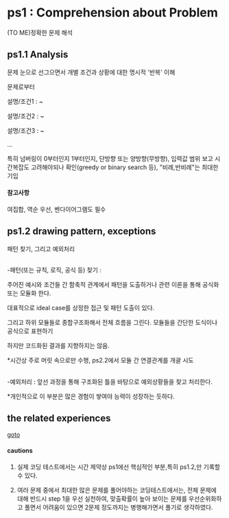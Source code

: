 # ps1 : Comprehension about Problem
(TO ME)정확한 문제 해석

## ps1.1 Analysis
문제 눈으로 선그으면서 개별 조건과 상황에 대한 명시적 '반복' 이해

문제로부터 

설명/조건1 : ~

설명/조건2 : ~

설명/조건3 : ~

...

특히 넘버링이 0부터인지 1부터인지, 단방향 또는 양방향(무방향), 입력값 범위 보고 시간복잡도 고려해야되나 확인(greedy or binary search 등), "비례,반비례"는 최대한 기입

#### 참고사항
여집합, 역순 우선, 벤다이어그램도 필수

## ps1.2 drawing pattern, exceptions
패턴 찾기, 그리고 예외처리

##
-패턴(또는 규칙, 로직, 공식 등) 찾기 :

주어진 예시와 조건들 간 함축적 관계에서 패턴을 도출하거나 관련 이론을 통해 공식화 또는 모듈화 한다.

대표적으로 ideal case를 상정한 접근 및 패턴 도출이 있다.

그리고 하위 모듈들로 종합구조화해서 전체 흐름을 그린다. 모듈들을 간단한 도식이나 공식으로 표현하기

하지만 코드화된 결과를 지향하지는 않음.

*시간상 주로 머릿 속으로만 수행, ps2.2에서 모듈 간 연결관계를 개괄 시도

##
-예외처리 : 앞선 과정을 통해 구조화된 틀을 바탕으로 예외상황들을 찾고 처리한다.

*개인적으로 이 부분은 많은 경험이 쌓여야 능력이 성장하는 듯하다.

## the related experiences
[goto](ps1_major_experience.md)

#### cautions
1. 실제 코딩 테스트에서는 시간 제약상 ps1에선 핵심적인 부분,특히 ps1.2,만 기록할 수 있다.

2. 여러 문제 중에서 최대한 많은 문제를 풀어야하는 코딩테스트에서는, 전체 문제에 대해 반드시 step 1을 우선 실천하여, 맞출확률이 높아 보이는 문제를 우선순위화하고 풀면서 어려움이 있으면 2문제 정도까지는 병행해가면서 풀기로 생각하였다.